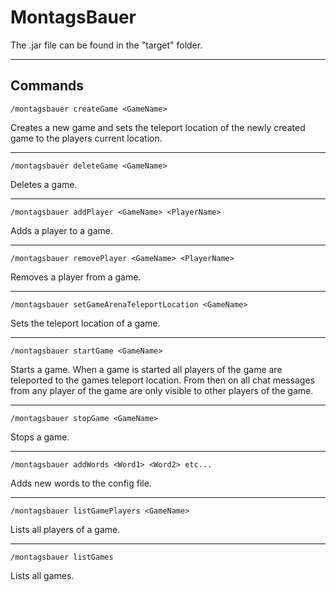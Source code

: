 # MontagsBauer

The .jar file can be found in the "target" folder.

---
## Commands

```
/montagsbauer createGame <GameName>
```
Creates a new game and sets the teleport location of the newly created game to the players current location.

---
```
/montagsbauer deleteGame <GameName>
```
Deletes a game.

---
```
/montagsbauer addPlayer <GameName> <PlayerName>
```
Adds a player to a game.

---
```
/montagsbauer removePlayer <GameName> <PlayerName>
```
Removes a player from a game.


---
```
/montagsbauer setGameArenaTeleportLocation <GameName>
```
Sets the teleport location of a game.


---
```
/montagsbauer startGame <GameName>
```
Starts a game. When a game is started all players of the game are teleported to the games teleport location. From then on all chat messages from any player of the game are only visible to other players of the game.

---
```
/montagsbauer stopGame <GameName>
```
Stops a game.


---
```
/montagsbauer addWords <Word1> <Word2> etc...
```
Adds new words to the config file.


---
```
/montagsbauer listGamePlayers <GameName>
```
Lists all players of a game.


---
```
/montagsbauer listGames
```
Lists all games.